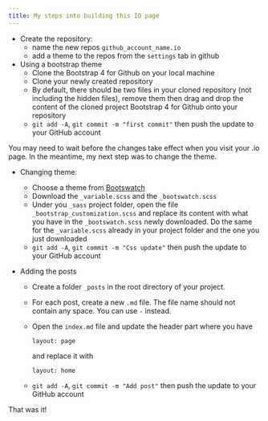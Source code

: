 ```yaml
---
title: My steps into building this IO page 
---
```


- Create the repository:
    - name the new repos ```github_account_name.io``` 
    - add a theme to the repos from the ```settings``` tab in github 
- Using a bootstrap theme
    - Clone the Bootstrap 4 for Github on your local machine
    - Clone your newly created repository
    - By default, there should be two files in your cloned repository (not including the hidden files), remove them then drag and drop the content
    of the cloned project Bootstrap 4 for Github onto your repository
    - ```git add -A```, ```git commit -m "first commit"``` then push the update to your GitHub account
    
You may need to wait before the changes take effect when you visit your .io page. In the meantime, my next step was to change the theme.

- Changing theme:
    - Choose a theme from [Bootswatch](https://bootswatch.com/)
    - Download the ```_variable.scss``` and the ```_bootswatch.scss```
    - Under you ```_sass``` project folder, open the file ```_bootstrap_customization.scss``` and replace its content with what you have in the ```_bootswatch.scss``` newly downloaded.
     Do the same for the ```_variable.scss``` already in your project folder and the one you just downloaded
    - ```git add -A```, ```git commit -m "Css update"``` then push the update to your GitHub account
    
- Adding the posts
    - Create a folder ```_posts``` in the root directory of your project.
    - For each post, create a new ```.md``` file. The file name should not contain any space. You can use ```-``` instead.
    - Open the ```index.md``` file and update the header part where you have
        ```
        layout: page
        ``` 

        and replace it with 
        ```
        layout: home
        ```
    - ```git add -A```, ```git commit -m "Add post"``` then push the update to your GitHub account
      
      
That was it!